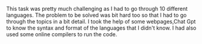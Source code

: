 This task was pretty much challenging as I had to go through 10 different languages. The problem to be solved was bit hard too so that I had to go through the topics in a bit detail. I took the help of some webpages,Chat Gpt to know the syntax and format of the languages that I didn't know. I had also used some online compilers to run the code.
